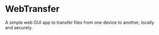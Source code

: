 # WebTransfer
A simple web GUI app to transfer files from one device to another, locally and securely.
